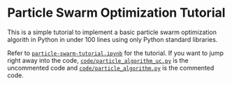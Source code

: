 # Particle Swarm Optimization Tutorial

This is a simple tutorial to implement a basic particle swarm optimization algorith in Python in under 100 lines using only Python standard libraries.

Refer to <a href="https://github.com/stratzilla/particle-swarm-optimization-tutorial/blob/master/particle-swarm-tutorial.ipynb">`particle-swarm-tutorial.ipynb`</a> for the tutorial. If you want to jump right away into the code, <a href="https://github.com/stratzilla/particle-swarm-optimization-tutorial/blob/master/code/particle_algorithm_uc.py">`code/particle_algorithm_uc.py`</a> is the uncommented code and <a href="https://github.com/stratzilla/particle-swarm-optimization-tutorial/blob/master/code/particle_algorithm.py">`code/particle_algorithm.py`</a> is the commented code.
